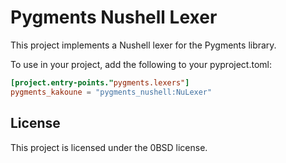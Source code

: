 # Pygments Nushell Lexer

This project implements a Nushell lexer for the Pygments library.

To use in your project, add the following to your pyproject.toml:

```toml
[project.entry-points."pygments.lexers"]
pygments_kakoune = "pygments_nushell:NuLexer"
```

## License

This project is licensed under the 0BSD license.
